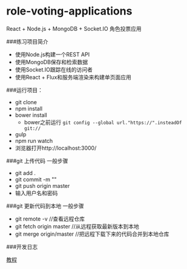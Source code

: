 # role-voting-applications
React + Node.js + MongoDB + Socket.IO 角色投票应用

###练习项目简介
* 使用Node.js构建一个REST API
* 使用MongoDB保存和检索数据
* 使用Socket.IO跟踪在线的访问者
* 使用React + Flux和服务端渲染来构建单页面应用


###运行项目：

* git clone
* npm install
* bower install
	* bower之前运行 `git config --global url."https://".insteadOf git://`
* gulp
* npm run watch
* 浏览器打开http://localhost:3000/

###git 上传代码  一般步骤

* git add .
* git commit -m ""
* git push origin master
* 输入用户名和密码


###git 更新代码到本地   一般步骤

* git remote -v 	//查看远程仓库
* git fetch origin master //从远程获取最新版本到本地
* git merge origin/master //把远程下载下来的代码合并到本地仓库

###开发日志

[教程](http://sahatyalkabov.com/create-a-character-voting-app-using-react-nodejs-mongodb-and-socketio/)
